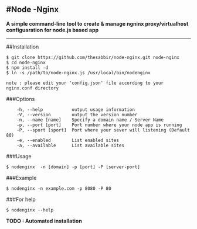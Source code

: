 #Node -Nginx
------------
**A simple command-line tool to create & manage ngninx proxy/virtualhost configuaration for node.js based app**
****

##Installation
```
$ git clone https://github.com/thesabbir/node-nginx.git node-nginx
$ cd node-nginx
$ npm install -d
$ ln -s /path/to/node-nginx.js /usr/local/bin/nodenginx
```
  
`note : please edit your 'config.json' file according to your nginx.conf directory`



###Options
```
	-h, --help           output usage information
    -V, --version        output the version number
    -n, --name [name]    Specify a domain name / Server Name
    -p, --port [port]    Port number where your node app is running
    -P, --sport [sport]  Port where your sever will listening (Default 80)
    -e, --enabled        List enabled sites
    -a, --available      List available sites
```

###Usage
```
$ nodenginx  -n [domain] -p [port] -P [server-port]
```

###Example
```
$ nodenginx -n example.com -p 8080 -P 80
```


###For help
```
$ nodenginx --help

```


**TODO : Automated installation**